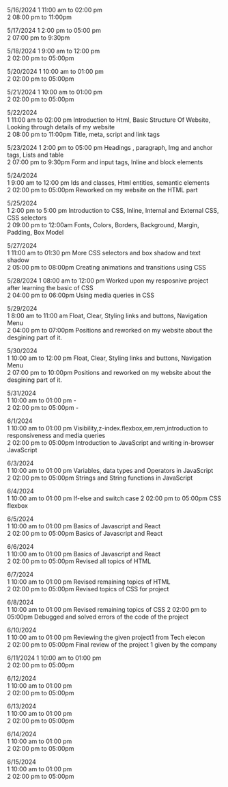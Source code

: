 
5/16/2024
1	11:00 am to 02:00 pm		
2	08:00 pm to 11:00pm		
				
5/17/2024
1	2:00 pm to 05:00 pm		
2	07:00 pm to 9:30pm		
				
5/18/2024
1	9:00 am to 12:00 pm		
2	02:00 pm to 05:00pm			
				
5/20/2024
1	10:00 am to 01:00 pm						
2	02:00 pm to 05:00pm		
				
5/21/2024
1	10:00 am to 01:00 pm		
2	02:00 pm to 05:00pm		
				
5/22/2024	
1	11:00 am to 02:00 pm	Introduction to Html, Basic Structure Of Website,  Looking through details of my website	
2	08:00 pm to 11:00pm	Title, meta, script and link tags	
				
5/23/2024
1	2:00 pm to 05:00 pm	Headings , paragraph, Img and anchor tags, Lists and table	
2	07:00 pm to 9:30pm	Form and input tags, Inline and block elements	
				
5/24/2024	
1	9:00 am to 12:00 pm	Ids and classes, Html entities, semantic elements	
2	02:00 pm to 05:00pm	Reworked on my website on the HTML part	
				
5/25/2024	
1	2:00 pm to 5:00 pm	Introduction to CSS, Inline, Internal and External CSS, CSS selectors	
2	09:00 pm to 12:00am	Fonts, Colors, Borders, Background, Margin, Padding, Box Model	
						
5/27/2024	
1	11:00 am to 01:30 pm	More CSS selectors and box shadow and text shadow	
2	05:00 pm to 08:00pm	Creating animations and transitions using CSS	
				
5/28/2024
1	08:00 am to 12:00 pm	Worked upon my resposnive project after learning the basic of CSS	
2	04:00 pm to 06:00pm	Using media queries in CSS	
				
5/29/2024	
1	8:00 am to 11:00 am	Float, Clear, Styling links and buttons, Navigation Menu	
2	04:00 pm to 07:00pm	Positions and reworked on my website about the desgining part of it.	
				
5/30/2024	
1	10:00 am to 12:00 pm	Float, Clear, Styling links and buttons, Navigation Menu	
2	07:00 pm to 10:00pm	Positions and reworked on my website about the desgining part of it.	
				
5/31/2024	
1	10:00 am to 01:00 pm	-	
2	02:00 pm to 05:00pm	-	
				
6/1/2024	
1	10:00 am to 01:00 pm	Visibility,z-index.flexbox,em,rem,introduction to responsiveness and media queries	
2	02:00 pm to 05:00pm	Introduction to JavaScript and writing in-browser JavaScript	
				
6/3/2024	
1	10:00 am to 01:00 pm	Variables, data types and Operators in JavaScript	
2	02:00 pm to 05:00pm	Strings and String functions in JavaScript	
				
6/4/2024	
1	10:00 am to 01:00 pm	If-else and switch case	
2	02:00 pm to 05:00pm	CSS flexbox	
				
6/5/2024	
1	10:00 am to 01:00 pm	Basics of Javascript and React	
2	02:00 pm to 05:00pm	Basics of Javascript and React	
				
6/6/2024	
1	10:00 am to 01:00 pm	Basics of Javascript and React	
2	02:00 pm to 05:00pm	Revised all topics of HTML	
				
6/7/2024	
1	10:00 am to 01:00 pm	Revised remaining topics of HTML		
2	02:00 pm to 05:00pm	Revised topics of CSS for project 	
				
6/8/2024	
1	10:00 am to 01:00 pm	Revised remaining topics of CSS	
2	02:00 pm to 05:00pm	Debugged and solved errors of the code of the project	
				
6/10/2024	
1	10:00 am to 01:00 pm	Reviewing the given project1 from Tech elecon	
2	02:00 pm to 05:00pm	Final review of the project 1 given by the company	
				
6/11/2024
1	10:00 am to 01:00 pm		
2	02:00 pm to 05:00pm		
				
6/12/2024	
1	10:00 am to 01:00 pm		
2	02:00 pm to 05:00pm		
				
6/13/2024	
1	10:00 am to 01:00 pm		
2	02:00 pm to 05:00pm		
				
6/14/2024	
1	10:00 am to 01:00 pm		
2	02:00 pm to 05:00pm		
				
6/15/2024	
1	10:00 am to 01:00 pm		
2	02:00 pm to 05:00pm		

